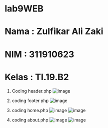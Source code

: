 # lab9WEB
# Nama  : Zulfikar Ali Zaki
# NIM   : 311910623
# Kelas : TI.19.B2

1. Coding header.php
![image](https://user-images.githubusercontent.com/81583805/121197426-7dbdaa00-c89b-11eb-964a-3294fa245d25.png)


2. coding footer.php
![image](https://user-images.githubusercontent.com/81583805/121197470-89a96c00-c89b-11eb-9eb4-2943bb225d3e.png)

3. coding home.php
![image](https://user-images.githubusercontent.com/81583805/121197553-9928b500-c89b-11eb-939a-1effc5ebf89d.png)
![image](https://user-images.githubusercontent.com/81583805/121197926-ead13f80-c89b-11eb-93f8-a1080e6aeefd.png)

4. coding about.php
![image](https://user-images.githubusercontent.com/81583805/121198042-050b1d80-c89c-11eb-97b0-6bbc009312d3.png)
![image](https://user-images.githubusercontent.com/81583805/121197992-f91f5b80-c89b-11eb-895e-83bdfd9e5917.png)

